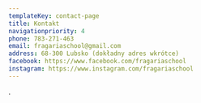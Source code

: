 ```yaml
---
templateKey: contact-page
title: Kontakt
navigationpriority: 4
phone: 783-271-463
email: fragariaschool@gmail.com
address: 68-300 Lubsko (dokładny adres wkrótce)
facebook: https://www.facebook.com/fragariaschool
instagram: https://www.instagram.com/fragariaschool
---
```

.